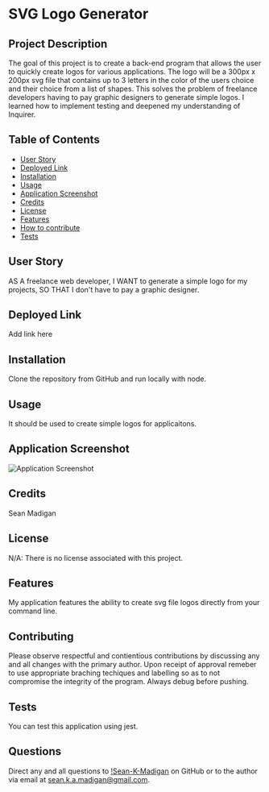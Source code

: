 
  # SVG Logo Generator
  

  ## Project Description
  
  The goal of this project is to create a back-end program that allows the user to quickly create logos for various applications. The logo will be a 300px x 200px svg file that contains up to 3 letters in the color of the users choice and their choice from a list of shapes. This solves the problem of freelance developers having to pay graphic designers to generate simple logos. I learned how to implement testing and deepened my understanding of Inquirer.
  
  ## Table of Contents

  - [User Story](#user-story)
  - [Deployed Link](#deployed-link)
  - [Installation](#installation)
  - [Usage](#usage)
  - [Application Screenshot](#application-screenshot)
  - [Credits](#credits)
  - [License](#license)
  - [Features](#features)
  - [How to contribute](#how-to-contribute)
  - [Tests](#tests)

  ## User Story

  AS A freelance web developer,
  I WANT to generate a simple logo for my projects,
  SO THAT I don't have to pay a graphic designer.


  ## Deployed Link

  Add link here

  ## Installation

  Clone the repository from GitHub and run locally with node.

  ## Usage

  It should be used to create simple logos for applicaitons.

  ## Application Screenshot

  ![Application Screenshot](./images/Walkthrough)

  ## Credits

  Sean Madigan

  ## License

  N/A: There is no license associated with this project.

  

  ## Features

  My application features the ability to create svg file logos directly from your command line.

  ## Contributing

  Please observe respectful and contientious contributions by discussing any and all changes with the primary author. Upon receipt of approval remeber to use appropriate braching techiques and labelling so as to not compromise the integrity of the program. Always debug before pushing. 
  
  

  ## Tests

  You can test this application using jest.

  ## Questions

  Direct any and all questions to [!Sean-K-Madigan](https://github.com/Sean-K-Madigan) on GitHub or to the author via email at sean.k.a.madigan@gmail.com.